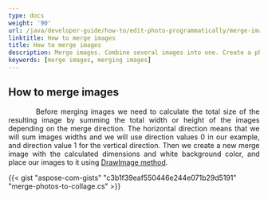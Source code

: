 ```yaml
---
type: docs
weight: '90'
url: /java/developer-guide/how-to/edit-photo-programmatically/merge-images
linktitle: How to merge images
title: How to merge images
description: Merge images. Combine several images into one. Create a photo collage.
keywords: [merge images, merging images]
---
```


## How to merge images

<p align='justify'>
&nbsp;&nbsp;&nbsp;&nbsp;&nbsp;&nbsp;&nbsp;&nbsp;
Before merging images we need to calculate the total size of the resulting image by summing the total width or height of the images depending on the merge direction. The horizontal direction means that we will sum images widths and we will use direction values 0 in our example, and direction value 1 for the vertical direction. Then we create a new merge image with the calculated dimensions and white background color, and place our images to it using <a href="https://reference.aspose.com/imaging/java/aspose.imaging/graphics/drawimage/">DrawImage method</a>.
</p>

{{< gist "aspose-com-gists" "c3b1f39eaf550446e244e071b29d5191" "merge-photos-to-collage.cs" >}}
